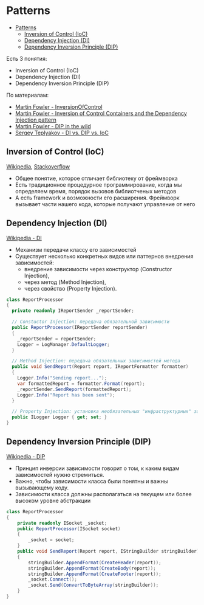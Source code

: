 # Patterns

<!-- TOC -->

- [Patterns](#patterns)
  - [Inversion of Control (IoC)](#inversion-of-control-ioc)
  - [Dependency Injection (DI)](#dependency-injection-di)
  - [Dependency Inversion Principle (DIP)](#dependency-inversion-principle-dip)

<!-- /TOC -->

<div style="page-break-after: always;"></div>

Есть 3 понятия:

- Inversion of Control (IoC)
- Dependency Injection (DI)
- Dependency Inversion Principle (DIP)

По материалам:

- [Martin Fowler - InversionOfControl](https://martinfowler.com/bliki/InversionOfControl.html)
- [Martin Fowler - Inversion of Control Containers and the Dependency Injection pattern](https://martinfowler.com/articles/injection.html)
- [Martin Fowler - DIP in the wild](https://martinfowler.com/articles/dipInTheWild.html)
- [Sergey Teplyakov - DI vs. DIP vs. IoC](http://sergeyteplyakov.blogspot.com/2014/11/di-vs-dip-vs-ioc.html)

<div style="page-break-after: always;"></div>

## Inversion of Control (IoC)

[Wikipedia](https://en.wikipedia.org/wiki/Inversion_of_control), [Stackoverflow](https://stackoverflow.com/questions/3058/what-is-inversion-of-control)

- Общее понятие, которое отличает библиотеку от фреймворка
- Есть традиционное процедурное программирование, когда мы определяем время, порядок вызовов библиотченых методов
- А есть framework и возможности его расширения. Фреймворк вызывает части нашего кода, которые получают управление от него

<div style="page-break-after: always;"></div>

## Dependency Injection (DI)

[Wikipedia - DI](https://en.wikipedia.org/wiki/Dependency_injection)

- Механизм передачи классу его зависимостей
- Существует несколько конкретных видов или паттернов внедрения зависимостей:
  - внедрение зависимости через конструктор (Constructor Injection),
  - через метод (Method Injection),
  - через свойство (Property Injection).

<div style="page-break-after: always;"></div>

```cs
class ReportProcessor
{
  private readonly IReportSender _reportSender;

  // Constuctor Injection: передача обязательной зависимости
  public ReportProcessor(IReportSender reportSender)
  {
    _reportSender = reportSender;
    Logger = LogManager.DefaultLogger;
  }

  // Method Injection: передача обязательных зависимостей метода
  public void SendReport(Report report, IReportFormatter formatter)
  {
    Logger.Info("Sending report...");
    var formattedReport = formatter.Format(report);
    _reportSender.SendReport(formattedReport);
    Logger.Info("Report has been sent");
  }

  // Property Injection: установка необязательных "инфраструктурных" зависимостей
  public ILogger Logger { get; set; }
}
```

<div style="page-break-after: always;"></div>

## Dependency Inversion Principle (DIP)

[Wikipedia - DIP](https://en.wikipedia.org/wiki/Dependency_inversion_principle)

- Принцип инверсии зависимости говорит о том, к каким видам зависимостей нужно стремиться.
- Важно, чтобы зависимости класса были понятны и важны вызывающему коду.
- Зависимости класса должны располагаться на текущем или более высоком уровне абстракции

<div style="page-break-after: always;"></div>

```cs
class ReportProcessor
{
    private readonly ISocket _socket;
    public ReportProcessor(ISocket socket)
    {
        _socket = socket;
    }
    public void SendReport(Report report, IStringBuilder stringBuilder)
    {
        stringBuilder.AppendFormat(CreateHeader(report));
        stringBuilder.AppendFormat(CreateBody(report));
        stringBuilder.AppendFormat(CreateFooter(report));
        _socket.Connect();
        _socket.Send(ConvertToByteArray(stringBuilder));
    }
}
```